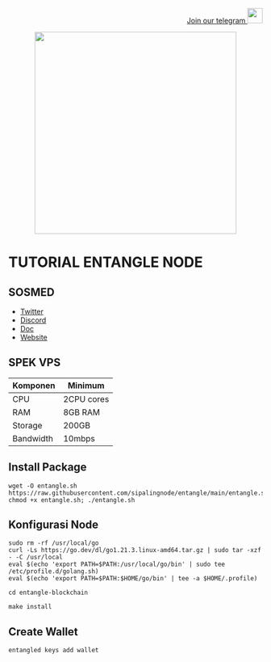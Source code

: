 <p style="font-size:14px" align="right">
<a href="https://t.me/autosultan_group" target="_blank">Join our telegram <img src="https://user-images.githubusercontent.com/50621007/183283867-56b4d69f-bc6e-4939-b00a-72aa019d1aea.png" width="30"/></a>
</p>
<p align="center">
  <img height="400" height="auto" src="https://user-images.githubusercontent.com/109174478/209359981-dc19b4bf-854d-4a2a-b803-2547a7fa43f2.jpg">
</p>

# TUTORIAL ENTANGLE NODE
## SOSMED
- [Twitter](https://twitter.com/Entanglefi)
- [Discord](https://discord.gg/entanglefi)
- [Doc](https://entangle-protocol.gitbook.io/entangle-protocol/validator-guidelines-technical)
- [Website](https://test.entangle.fi/)

## SPEK VPS

|  Komponen |  Minimum |
| ------------ | ------------ |
| CPU  | 2CPU cores  |
| RAM | 8GB RAM |
| Storage  | 200GB |
| Bandwidth | 10mbps |

## Install Package
```
wget -O entangle.sh https://raw.githubusercontent.com/sipalingnode/entangle/main/entangle.sh; chmod +x entangle.sh; ./entangle.sh
```
## Konfigurasi Node
```
sudo rm -rf /usr/local/go
curl -Ls https://go.dev/dl/go1.21.3.linux-amd64.tar.gz | sudo tar -xzf - -C /usr/local
eval $(echo 'export PATH=$PATH:/usr/local/go/bin' | sudo tee /etc/profile.d/golang.sh)
eval $(echo 'export PATH=$PATH:$HOME/go/bin' | tee -a $HOME/.profile)
```
```
cd entangle-blockchain
```
```
make install
```
## Create Wallet
```
entangled keys add wallet
```
